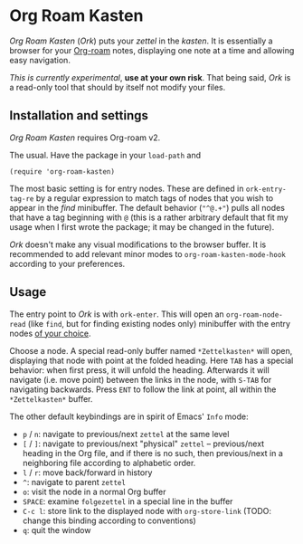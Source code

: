 # Org Roam Kasten

_Org Roam Kasten_ (_Ork_) puts your _zettel_ in the _kasten_. It is essentially a browser for your [Org-roam](https://www.orgroam.com/) notes, displaying one note at a time and allowing easy navigation.

_This is currently experimental_, **use at your own risk**. That being said, _Ork_ is a read-only tool that should by itself not modify your files.

## Installation and settings

_Org Roam Kasten_ requires Org-roam v2.

The usual. Have the package in your `load-path` and

``` emacs-lisp
(require 'org-roam-kasten)
```

<a name="entry-tags"></a>
The most basic setting is for entry nodes. These are defined in `ork-entry-tag-re` by a regular expression to match tags of nodes that you wish to appear in the _find_ minibuffer. The default behavior (`"^@.+"`) pulls all nodes that have a tag beginning with `@` (this is a rather arbitrary default that fit my usage when I first wrote the package; it may be changed in the future).

_Ork_ doesn't make any visual modifications to the browser buffer. It is recommended to add relevant minor modes to `org-roam-kasten-mode-hook` according to your preferences.

## Usage

The entry point to _Ork_ is with `ork-enter`. This will open an `org-roam-node-read` (like `find`, but for finding existing nodes only) minibuffer with the entry nodes [of your choice](#entry-tags).

Choose a node. A special read-only buffer named `*Zettelkasten*` will open, displaying that node with point at the folded heading. Here `TAB` has a special behavior: when first press, it will unfold the heading. Afterwards it will navigate (i.e. move point) between the links in the node, with `S-TAB` for navigating backwards. Press `ENT` to follow the link at point, all within the `*Zettelkasten*` buffer.

The other default keybindings are in spirit of Emacs' `Info` mode:

- `p` / `n`: navigate to previous/next `zettel` at the same level
- `[` / `]`: navigate to previous/next "physical" `zettel` – previous/next heading in the Org file, and if there is no such, then previous/next in a neighboring file according to alphabetic order.
- `l` / `r`: move back/forward in history
- `^`: navigate to parent `zettel`
- `o`: visit the node in a normal Org buffer
- `SPACE`: examine `folgezettel` in a special line in the buffer
- `C-c l`: store link to the displayed node with `org-store-link` (TODO: change this binding according to conventions)
- `q`: quit the window
